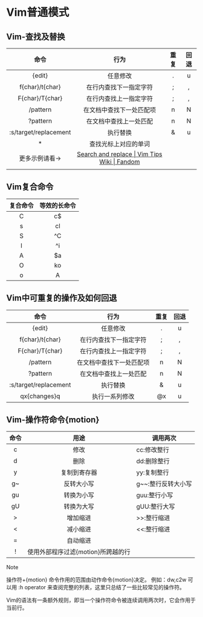# Vim普通模式
## Vim-查找及替换
|          命令           |                                               行为                                                | 重复  | 回退  |
| :-------------------: | :---------------------------------------------------------------------------------------------: | :-: | :-: |
|        {edit}         |                                              任意修改                                               |  .  |  u  |
|    f{char}/t{char}    |                                           在行内查找下一指定字符                                           |  ;  |  ,  |
|    F{char}/T{char}    |                                           在行内查找上一指定字符                                           |  ;  |  ,  |
|       /pattern        |                                          在文档中查找下一处匹配项                                           |  n  |  N  |
|       ?pattern        |                                           在文档中查找上一处匹配                                           |  n  |  N  |
| :s/target/replacement |                                              执行替换                                               |  &  |  u  |
|           *           |                                           查找光标上对应的单词                                            |     |     |
|       更多示例请看->        | [Search and replace \| Vim Tips Wiki \| Fandom](https://vim.fandom.com/wiki/Search_and_replace) |     |     |
|                       |                                                                                                 |     |     |
## Vim复合命令

| 复合命令 | 等效的长命令 |
| :--: | :----: |
|  C   |   c$   |
|  s   |   cl   |
|  S   |  \^C   |
|  I   |  \^i   |
|  A   |   $a   |
|  O   |   ko   |
|  o   |   A    |
 
## Vim中可重复的操作及如何回退

|          命令           |      行为      | 重复  | 回退  |
| :-------------------: | :----------: | :-: | :-: |
|        {edit}         |     任意修改     |  .  |  u  |
|    f{char}/t{char}    | 在行内查找下一指定字符  |  ;  |  ,  |
|    F{char}/T{char}    | 在行内查找上一指定字符  |  ;  |  ,  |
|       /pattern        | 在文档中查找下一处匹配项 |  n  |  N  |
|       ?pattern        | 在文档中查找上一处匹配  |  n  |  N  |
| :s/target/replacement |     执行替换     |  &  |  u  |
|     qx{changes}q      |   执行一系列修改    | @x  |  u  |

## Vim-操作符命令{motion}

| 命令  |          用途           | 调用两次         |
| :-: | :-------------------: | ------------ |
|  c  |          修改           | cc:修改整行      |
|  d  |          删除           | dd:删除整行      |
|  y  |        复制到寄存器         | yy:复制整行      |
| g~  |         反转大小写         | g\~~:整行反转大小写 |
| gu  |         转换为小写         | guu:整行小写     |
| gU  |         转换为大写         | gUU:整行大写     |
|  >  |         增加缩进          | >>:整行缩进      |
|  <  |         减小缩进          | <<:整行缩进      |
|  =  |         自动缩进          |              |
|  !  | 使用外部程序过滤{motion}所跨越的行 |              |

> [!NOTE]
> 操作符+{motion} 命令作用的范围由动作命令{motion}决定。
> 例如：dw,c2w
> 可以用 :h operator 来查阅完整的列表，这里只总结了一些比较常见的操作符。
> 
> Vim的语法有一条额外规则，即当一个操作符命令被连续调用两次时，它会作用于当前行。
> 